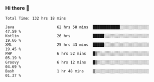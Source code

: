 ### Hi there 👋

<!--START_SECTION:waka-->

```text
Total Time: 132 hrs 18 mins

Java                   62 hrs 58 mins  ████████████░░░░░░░░░░░░░   47.59 %
Kotlin                 26 hrs          █████░░░░░░░░░░░░░░░░░░░░   19.66 %
XML                    25 hrs 43 mins  █████░░░░░░░░░░░░░░░░░░░░   19.45 %
PHP                    6 hrs 52 mins   █▒░░░░░░░░░░░░░░░░░░░░░░░   05.19 %
Groovy                 6 hrs 12 mins   █▒░░░░░░░░░░░░░░░░░░░░░░░   04.69 %
Bash                   1 hr 48 mins    ▒░░░░░░░░░░░░░░░░░░░░░░░░   01.37 %
```

<!--END_SECTION:waka-->

<!--
**AndroidLion48/AndroidLion48** is a ✨ _special_ ✨ repository because its `README.md` (this file) appears on your GitHub profile.

Here are some ideas to get you started:

- 🔭 I’m currently working on becoming a full time professional software developer for Android Mobile Applications
- 🌱 I’m currently learning Kotlin, Jetpack Compose, and Android Studio.
- 👯 I’m looking to collaborate on Mobile Applications
- 🤔 I’m looking for help with career advancement.
- 💬 Ask me about my journey in entering the Software Development Industry
- 📫 How to reach me: Here
- 😄 Pronouns: Him
- ⚡ Fun fact: Something
-->
